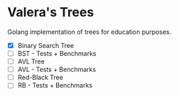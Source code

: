 # Valera's Trees

Golang implementation of trees for education purposes.

- [x] Binary Search Tree
- [ ] BST - Tests + Benchmarks
- [ ] AVL Tree
- [ ] AVL - Tests + Benchmarks
- [ ] Red-Black Tree
- [ ] RB - Tests + Benchmarks